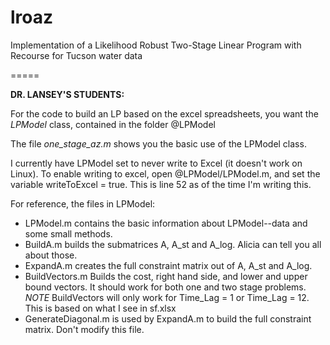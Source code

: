 lroaz
=====

Implementation of a Likelihood Robust Two-Stage Linear Program with Recourse for Tucson water data

=====

**DR. LANSEY'S STUDENTS:**

For the code to build an LP based on the excel spreadsheets, you want the *LPModel* class, contained in the folder @LPModel

The file *one_stage_az.m* shows you the basic use of the LPModel class.

I currently have LPModel set to never write to Excel (it doesn't work on Linux).  To enable writing to excel, open @LPModel/LPModel.m, and set the variable writeToExcel = true.  This is line 52 as of the time I'm writing this.

For reference, the files in LPModel:
* LPModel.m contains the basic information about LPModel--data and some small methods.
* BuildA.m builds the submatrices A, A_st and A_log.  Alicia can tell you all about those.
* ExpandA.m creates the full constraint matrix out of A, A_st and A_log.
* BuildVectors.m Builds the cost, right hand side, and lower and upper bound vectors.  It should work for both one and two stage problems.
	*NOTE* BuildVectors will only work for Time_Lag = 1 or Time_Lag = 12.  This is based on what I see in sf.xlsx
* GenerateDiagonal.m is used by ExpandA.m to build the full constraint matrix.  Don't modify this file.
